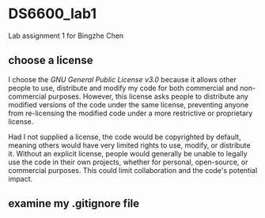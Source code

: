 # DS6600_lab1
Lab assignment 1 for Bingzhe Chen

## choose a license
I choose the *GNU General Public License v3.0* because it allows other people to use, distribute and modify my code for both commercial and non-commercial purposes. However, this license asks people to distribute any modified versions of the code under the same license, preventing anyone from re-licensing the modified code under a more restrictive or proprietary license.

Had I not supplied a license, the code would be copyrighted by default, meaning others would have very limited rights to use, modify, or distribute it. Without an explicit license, people would generally be unable to legally use the code in their own projects, whether for personal, open-source, or commercial purposes. This could limit collaboration and the code's potential impact.

## examine my .gitignore file
```{python}

```
